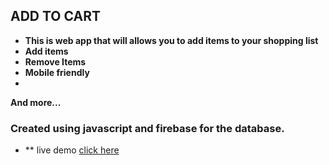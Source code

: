 ## ADD TO CART
- **This is web app that will allows you to add items to your shopping list**
- **Add items**
- **Remove Items**
- **Mobile friendly**
- 
**And more...**
### Created using javascript and firebase for the database. 
- ** live demo [click here](https://cartadds.netlify.app/)
